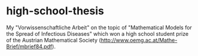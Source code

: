 # high-school-thesis
My "Vorwissenschaftliche Arbeit" on the topic of "Mathematical Models for the Spread of Infectious Diseases" which won a high school student prize of the Austrian Mathematical Society (http://www.oemg.ac.at/Mathe-Brief/mbrief84.pdf).
